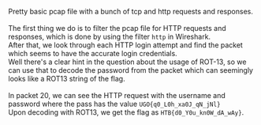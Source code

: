 Pretty basic pcap file with a bunch of tcp and http requests and responses.<br /> 
<br />
The first thing we do is to filter the pcap file for HTTP requests and responses, which is done by using the filter `http` in Wireshark.<br />
After that, we look through each HTTP login attempt and find the packet which seems to have the accurate login credentials.<br />
Well there's a clear hint in the question about the usage of ROT-13, so we can use that to decode the password from the packet which can seemingly looks like a ROT13 string of the flag.<br />
<br />
In packet 20, we can see the HTTP request with the username and password where the pass has the value `UGO{q0_L0h_xa0J_qN_jNl}`<br />
Upon decoding with ROT13, we get the flag as `HTB{d0_Y0u_kn0W_dA_wAy}`.<br />